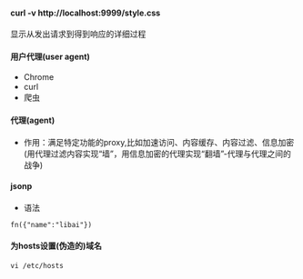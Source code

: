 #### curl -v http://localhost:9999/style.css
显示从发出请求到得到响应的详细过程

#### 用户代理(user agent)
* Chrome
* curl
* 爬虫

#### 代理(agent)
* 作用：满足特定功能的proxy,比如加速访问、内容缓存、内容过滤、信息加密(用代理过滤内容实现“墙”，用信息加密的代理实现“翻墙”-代理与代理之间的战争)

#### jsonp
* 语法
```
fn({"name":"libai"})
```
#### 为hosts设置(伪造的)域名
```
vi /etc/hosts
```